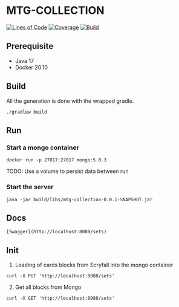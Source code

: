 # MTG-COLLECTION

[![Lines of Code](https://sonarcloud.io/api/project_badges/measure?project=Ignishky_mtg-collection&metric=ncloc)](https://sonarcloud.io/summary/new_code?id=Ignishky_mtg-collection)
[![Coverage](https://sonarcloud.io/api/project_badges/measure?project=Ignishky_mtg-collection&metric=coverage)](https://sonarcloud.io/summary/new_code?id=Ignishky_mtg-collection)
[![Build](https://github.com/Ignishky/mtg-collection/actions/workflows/build.yml/badge.svg)](https://github.com/Ignishky/mtg-collection/actions/workflows/build.yml)

## Prerequisite

- Java 17
- Docker 20.10

## Build

All the generation is done with the wrapped gradle.

```shell
./gradlew build
```

## Run

### Start a mongo container
```shell
docker run -p 27017:27017 mongo:5.0.3
```
TODO: Use a volume to persist data between run

### Start the server
```shell
java -jar build/libs/mtg-collection-0.0.1-SNAPSHOT.jar 
```

## Docs

```shell
[Swagger](http://localhost:8080/sets)
```

## Init

1. Loading of cards blocks from Scryfall into the mongo container
```shell
curl -X PUT 'http://localhost:8080/sets'
```

2. Get all blocks from Mongo
```shell
curl -X GET 'http://localhost:8080/sets'
```